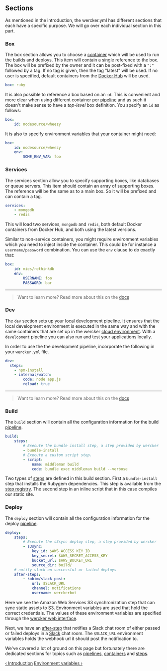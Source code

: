 ## Sections

As mentioned in the introduction, the wercker.yml has different
sections that each have a specific purpose. We will go over each
individual section in this part.

### Box

The box section allows you to choose a
[container](/learn/containers/introduction.html) which will be used to run
the builds and deploys. This item will contain a single reference to the box.
The box will be prefixed by the owner and it can be post-fixed with a `":"`
followed by a tag. If no tag is given, then the tag "latest" will be used.
If no user is specified, default containers from the [Docker
Hub](/learn/containers/docker-hub.html) will be used.

```yaml
box: ruby
```

It is also possible to reference a box based on an `id`. This is
convenient and more clear when using different container per
[pipeline](/learn/pipelines/introduction.html) and as such it doesn't
make sense to have a *top-level* box definition. You specify an `id` as
follows:

```yaml
box:
    id: nodesource/wheezy
```

It is also to specify environment variables that your container might
need:

```yaml
box:
    id: nodesource/wheezy
    env:
        SOME_ENV_VAR: foo
```


### Services

The services section allow you to specify supporting boxes, like databases or
queue servers. This item should contain an array of supporting boxes. The
reference will be the same as to a main box. So it will be prefixed and can
contain a tag.

```yaml
services:
    - mongodb
    - redis
```

This will load two services, `mongodb` and `redis`, both default Docker
containers from Docker Hub, and both using the latest versions.

Similar to non-service containers, you might require environment variables
which you need to inject inside the container. This could be for
instance a `username/password` combination. You can use the `env`
clause to do exactly that:

```yaml
box:
    id: mies/rethinkdb
    env:
        USERNAME: foo
        PASSWORD: bar
```

- - -
> Want to learn more? Read more about this on the
> [docs](/docs/services/index.html)


### Dev

The `dev` section sets up your local development pipeline. It ensures that
the local development environment is executed in the same way and with the same
containers that are set up in the wercker
[cloud environment](/learn/build/pulling-builds.html).
With a `development` pipeline you can also run and test your applications locally.

In order to use the the development pipeline, incorporate the following in your
`wercker.yml` file.

```yaml
dev:
  steps:
    - npm-install
    - internal/watch:
        code: node app.js
        reload: true
```

- - -
> Want to learn more? Read more about this on the
> [docs](/docs/using-the-cli/local-development.html)

### Build

The `build` section will contain all the configuration information for the build
[pipeline](/learn/pipelines/introduction.html).

```yaml
build:
    steps:
        # Execute the bundle install step, a step provided by wercker
        - bundle-install
        # Execute a custom script step.
        - script:
            name: middleman build
            code: bundle exec middleman build --verbose
```

Two types of [steps](/learn/steps/introduction.html) are defined in this
build section. First a `bundle-install` step that installs the Rubygem
dependencies. This step is available from the
[step registry](/learn/steps/step-registry.html). The second step in an inline
script that in this case compiles our static site.

### Deploy

The `deploy` section will contain all the configuration information for the deploy
[pipeline](/learn/pipelines/introduction.html).

```yaml
deploy:
    steps:
        # Execute the s3sync deploy step, a step provided by wercker
        - s3sync:
            key_id: $AWS_ACCESS_KEY_ID
            key_secret: $AWS_SECRET_ACCESS_KEY
            bucket_url: $AWS_BUCKET_URL
            source_dir: build/
    # notify slack on successful or failed deploys
    after-steps:
        - kobim/slack-post:
            url: $SLACK_URL
            channel: notifications
            username: werckerbot
```

Here we see the Amazon Web Services S3 synchronization step that can
sync static assets to S3. Environment variables are used that hold the
correct credentials. The values of these environment variables are
specified through the [wercker web interface](/learn/pipelines/using-env-vars.html).

Next, we have an [after-step](/learn/steps/after-steps.html) that notifies a Slack chat room of either
passed or failed deploys in a [Slack](http://slack.com) chat room. The `$SLACK_URL` environment variables holds
the webhook url it should post the notification to.

We've covered a lot of ground on this page but fortunately there are
dedicated sections for topics such as [pipelines](/learn/pipelines/introduction.html), [containers](/learn/containers/introduction.html) and
[steps](/learn/steps/introduction.html).

[&lsaquo; Introduction](/learn/wercker-yml/introduction.html "nav previous yml")
[Environment variables &rsaquo;](/learn/wercker-yml/environment-variables.html "nav next yml")

